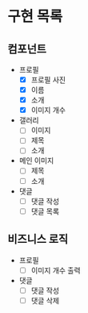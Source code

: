# 구현 목록

## 컴포넌트

- 프로필
  - [x] 프로필 사진
  - [x] 이름
  - [x] 소개
  - [x] 이미지 개수
- 갤러리
  - [ ] 이미지
  - [ ] 제목
  - [ ] 소개
- 메인 이미지
  - [ ] 제목
  - [ ] 소개
- 댓글
  - [ ] 댓글 작성
  - [ ] 댓글 목록

## 비즈니스 로직

- 프로필
  - [ ] 이미지 개수 출력
- 댓글
  - [ ] 댓글 작성
  - [ ] 댓글 삭제
